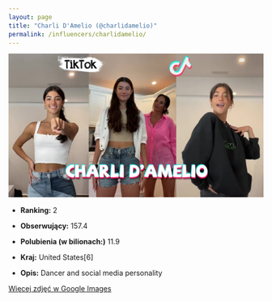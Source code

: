 ```yaml
---
layout: page
title: "Charli D'Amelio (@charlidamelio)"
permalink: /influencers/charlidamelio/
---
```


![Charli D'Amelio](/assets/influencers/charlidamelio.jpg)

- **Ranking:** 2
- **Obserwujący:** 157.4
- **Polubienia (w bilionach:)** 11.9
- **Kraj:** United States[6]

- **Opis:** Dancer and social media personality

[Więcej zdjęć w Google Images](https://www.google.com/search?tbm=isch&q=Charli+D'Amelio+TikTok)

